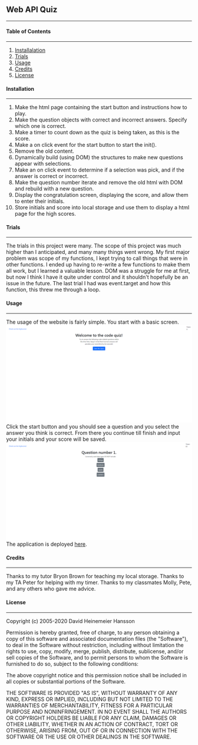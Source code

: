 ## **Web API Quiz**
---

#### **Table of Contents**
---
1. [Installalation](#installation)
1. [Trials](#trials)
1. [Usage](#usage)
1. [Credits](#credits)
1. [License](#license)


#### **Installation**
---

1. Make the html page containing the start button and instructions how to play.
1. Make the question objects with correct and incorrect answers.  Specify which one is correct.
1. Make a timer to count down as the quiz is being taken, as this is the score.
1. Make a on click event for the start button to start the init().
1. Remove the old content.
1. Dynamically build (using DOM) the structures to make new questions appear with selections.
1. Make an on click event to determine if a selection was pick, and if the answer is correct or incorrect.
1. Make the question number iterate and remove the old html with DOM and rebuild with a new question.
1. Display the congratulation screen, displaying the score, and allow them to enter their initials.
1. Store initials and score into local storage and use them to display a html page for the high scores.

#### **Trials**
---

The trials in this project were many.  The scope of this project was much higher than I anticipated, and many many things went wrong. My first major problem was scope of my functions, I kept trying to call things that were in other functions.  I ended up having to re-write a few functions to make them all work, but I learned a valuable lesson.  DOM was a struggle for me at first, but now I think I have it quite under control and it shouldn't hopefully be an issue in the future.  The last trial I had was event.target and how this function, this threw me through a loop.

#### **Usage**
---
The usage of the website is fairly simple.  You start with a basic screen.
![picture of start screen](./Web-Quiz-Screen.png)
Click the start button and you should see a question and you select the answer you think is correct.  From there you continue till finish and input your initials and your score will be saved.
![picture of questions](./Web-Quiz-Questions.png)
The application is deployed [here](https://jerler1.github.io/WebAPI-CodeQuiz/).

#### **Credits**
---
Thanks to my tutor Bryon Brown for teaching my local storage.
Thanks to my TA Peter for helping with my timer.
Thanks to my classmates Molly, Pete, and any others who gave me advice.

#### **License**
---

Copyright (c) 2005-2020 David Heinemeier Hansson

Permission is hereby granted, free of charge, to any person obtaining
a copy of this software and associated documentation files (the
"Software"), to deal in the Software without restriction, including
without limitation the rights to use, copy, modify, merge, publish,
distribute, sublicense, and/or sell copies of the Software, and to
permit persons to whom the Software is furnished to do so, subject to
the following conditions:

The above copyright notice and this permission notice shall be
included in all copies or substantial portions of the Software.

THE SOFTWARE IS PROVIDED "AS IS", WITHOUT WARRANTY OF ANY KIND,
EXPRESS OR IMPLIED, INCLUDING BUT NOT LIMITED TO THE WARRANTIES OF
MERCHANTABILITY, FITNESS FOR A PARTICULAR PURPOSE AND
NONINFRINGEMENT. IN NO EVENT SHALL THE AUTHORS OR COPYRIGHT HOLDERS BE
LIABLE FOR ANY CLAIM, DAMAGES OR OTHER LIABILITY, WHETHER IN AN ACTION
OF CONTRACT, TORT OR OTHERWISE, ARISING FROM, OUT OF OR IN CONNECTION
WITH THE SOFTWARE OR THE USE OR OTHER DEALINGS IN THE SOFTWARE.

